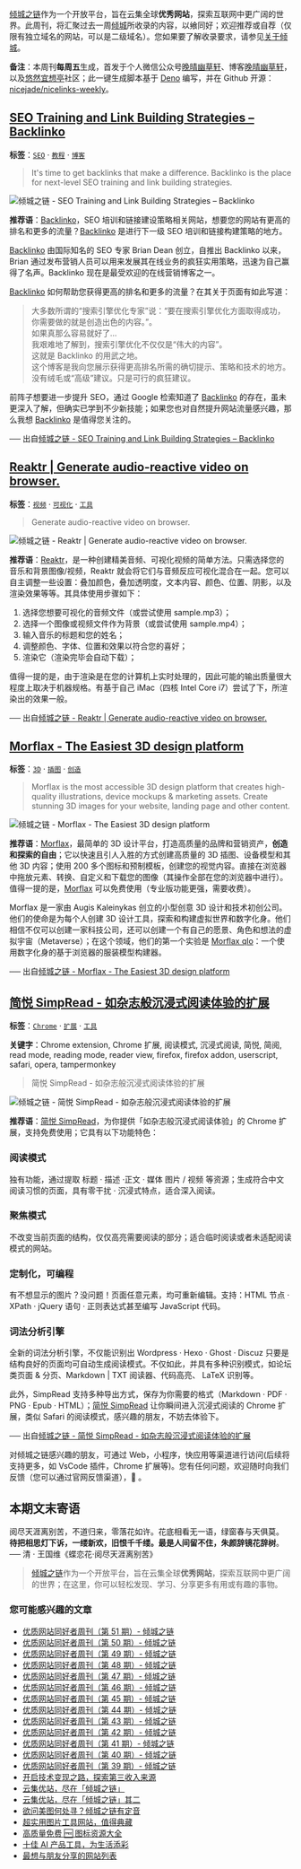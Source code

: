[倾城之链](https://link.niceshare.site/)作为一个开放平台，旨在云集全球**优秀网站**，探索互联网中更广阔的世界。此周刊，将汇聚过去一周[倾城](https://site.lovejade.cn/?utm_source=weekly)所收录的内容，以飨同好；欢迎推荐或自荐（仅限有独立域名的网站，可以是二级域名）。您如果要了解收录要求，请参见[关于倾城](https://site.lovejade.cn/about?utm_source=weekly)。

**备注**：本周刊**每周五**生成，首发于个人微信公众号[晚晴幽草轩](https://mp.weixin.qq.com/mp/appmsgalbum?__biz=MzI5MDIwMzM2Mg==&action=getalbum&album_id=1530765143352082433&scene=173&from_msgid=2650641087&from_itemidx=1&count=3#wechat_redirect)、博客[晚晴幽草轩](https://www.jeffjade.com)，以及[悠然宜想亭](https://forum.lovejade.cn/)社区；此一键生成脚本基于 [Deno](https://site.lovejade.cn/post/602d30aad099ff5688618591) 编写，并在 Github 开源：[nicejade/nicelinks-weekly](https://github.com/nicejade/nicelinks-weekly)。

## [SEO Training and Link Building Strategies – Backlinko](https://site.lovejade.cn/post/620504503b89bf76633cb6ff)

**标签**：[`SEO`](https://site.lovejade.cn/tags/SEO) · [`教程`](https://site.lovejade.cn/tags/教程) · [`博客`](https://site.lovejade.cn/tags/博客)

> It's time to get backlinks that make a difference. Backlinko is the place for next-level SEO training and link building strategies.

![倾城之链 - SEO Training and Link Building Strategies – Backlinko](https://nicelinks.oss-cn-shenzhen.aliyuncs.com/backlinko.com.png?x-oss-process=style/png2jpg)

**推荐语**：[Backlinko](https://backlinko.com/)，SEO 培训和链接建设策略相关网站，想要您的网站有更高的排名和更多的流量？[Backlinko](https://backlinko.com/) 是进行下一级 SEO 培训和链接构建策略的地方。

[Backlinko](https://backlinko.com/) 由国际知名的 SEO 专家 Brian Dean 创立，自推出 Backlinko 以来，Brian 通过发布营销人员可以用来发展其在线业务的疯狂实用策略，迅速为自己赢得了名声。Backlinko 现在是最受欢迎的在线营销博客之一。

[Backlinko](https://backlinko.com/) 如何帮助您获得更高的排名和更多的流量？在其关于页面有如此写道：

> 大多数所谓的“搜索引擎优化专家”说：“要在搜索引擎优化方面取得成功，你需要做的就是创造出色的内容。”。  
> 如果真那么容易就好了…  
> 我艰难地了解到，搜索引擎优化不仅仅是“伟大的内容”。  
> 这就是 Backlinko 的用武之地。  
> 这个博客是我向您展示获得更高排名所需的确切提示、策略和技术的地方。没有绒毛或“高级”建议。只是可行的疯狂建议。

前阵子想要进一步提升 SEO，通过 Google 检索知道了 [Backlinko](https://backlinko.com/) 的存在，虽未更深入了解，但确实已学到不少新技能；如果您也对自然提升网站流量感兴趣，那么我想 [Backlinko](https://backlinko.com/) 是值得您关注的。

── 出自[倾城之链 - SEO Training and Link Building Strategies – Backlinko](https://site.lovejade.cn/post/620504503b89bf76633cb6ff)

## [Reaktr | Generate audio-reactive video on browser.](https://site.lovejade.cn/post/6205001a3b89bf76633cb6fd)

**标签**：[`视频`](https://site.lovejade.cn/tags/视频) · [`可视化`](https://site.lovejade.cn/tags/可视化) · [`工具`](https://site.lovejade.cn/tags/工具)

> Generate audio-reactive video on browser.

![倾城之链 - Reaktr | Generate audio-reactive video on browser.](https://nicelinks.oss-cn-shenzhen.aliyuncs.com/reaktr.vercel.app.png?x-oss-process=style/png2jpg)

**推荐语**：[Reaktr](https://reaktr.vercel.app/)，是一种创建精美音频、可视化视频的简单方法。只需选择您的音乐和背景图像/视频，Reaktr 就会将它们与音频反应可视化混合在一起。您可以自主调整一些设置：叠加颜色，叠加透明度，文本内容、颜色、位置、阴影，以及渲染效果等等。其具体使用步骤如下：

1. 选择您想要可视化的音频文件（或尝试使用 sample.mp3）；
2. 选择一个图像或视频文件作为背景（或尝试使用 sample.mp4）；
3. 输入音乐的标题和您的姓名；
4. 调整颜色、字体、位置和效果以符合您的喜好；
5. 渲染它（渲染完毕会自动下载）；

值得一提的是，由于渲染是在您的计算机上实时处理的，因此可能的输出质量很大程度上取决于机器规格。有基于自己 iMac（四核 Intel Core i7）尝试了下，所渲染出的效果一般。

── 出自[倾城之链 - Reaktr | Generate audio-reactive video on browser.](https://site.lovejade.cn/post/6205001a3b89bf76633cb6fd)

## [Morflax - The Easiest 3D design platform](https://site.lovejade.cn/post/6204fbef3b89bf76633cb6fb)

**标签**：[`3D`](https://site.lovejade.cn/tags/3D) · [`插图`](https://site.lovejade.cn/tags/插图) · [`创造`](https://site.lovejade.cn/tags/创造)

> Morflax is the most accessible 3D design platform that creates high-quality illustrations, device mockups & marketing assets. Create stunning 3D images for your website, landing page and other content.

![倾城之链 - Morflax - The Easiest 3D design platform](https://nicelinks.oss-cn-shenzhen.aliyuncs.com/morflax.com.png?x-oss-process=style/png2jpg)

**推荐语**：[Morflax](https://morflax.com/)，最简单的 3D 设计平台，打造高质量的品牌和营销资产，**创造和探索的自由**；它以快速且引人入胜的方式创建高质量的 3D 插图、设备模型和其他 3D 内容；使用 200 多个图标和预制模板，创建您的视觉内容。直接在浏览器中拖放元素、转换、自定义和下载您的图像（其操作全部在您的浏览器中进行）。值得一提的是，[Morflax](https://morflax.com/) 可以免费使用（专业版功能更强，需要收费）。

Morflax 是一家由 Augis Kaleinykas 创立的小型创意 3D 设计和技术初创公司。他们的使命是为每个人创建 3D 设计工具，探索和构建虚拟世界和数字化身。他们相信不仅可以创建一家科技公司，还可以创建一个有自己的愿景、角色和想法的虚拟宇宙（Metaverse）；在这个领域，他们的第一个实验是 [Morflax qlo](https://qlo.morflax.com/)：一个使用数字化身的基于浏览器的服装模型构建器。

── 出自[倾城之链 - Morflax - The Easiest 3D design platform](https://site.lovejade.cn/post/6204fbef3b89bf76633cb6fb)

## [简悦 SimpRead - 如杂志般沉浸式阅读体验的扩展](https://site.lovejade.cn/post/620370783b89bf76633cb6f8)

**标签**：[`Chrome`](https://site.lovejade.cn/tags/Chrome) · [`扩展`](https://site.lovejade.cn/tags/扩展) · [`工具`](https://site.lovejade.cn/tags/工具)

**关键字**：Chrome extension, Chrome 扩展, 阅读模式, 沉浸式阅读, 简悦, 简阅, read mode, reading mode, reader view, firefox, firefox addon, userscript, safari, opera, tampermonkey

> 简悦 SimpRead - 如杂志般沉浸式阅读体验的扩展

![倾城之链 - 简悦 SimpRead - 如杂志般沉浸式阅读体验的扩展](https://nicelinks.oss-cn-shenzhen.aliyuncs.com/simpread.pro.png?x-oss-process=style/png2jpg)

**推荐语**：[简悦 SimpRead](https://simpread.pro/?utm_source=nicelinks.site)，为你提供「如杂志般沉浸式阅读体验」的 Chrome 扩展，支持免费使用；它具有以下功能特色：

### 阅读模式

独有功能，通过提取 标题 · 描述 ·正文 · 媒体 图片 / 视频 等资源；生成符合中文阅读习惯的页面，具有零干扰 · 沉浸式特点，适合深入阅读。

### 聚焦模式

不改变当前页面的结构，仅仅高亮需要阅读的部分；适合临时阅读或者未适配阅读模式的网站。

### 定制化，可编程

有不想显示的图片？没问题！页面任意元素，均可重新编辑。支持：HTML 节点 · XPath · jQuery 语句 · 正则表达式甚至编写 JavaScript 代码。

### 词法分析引擎

全新的词法分析引擎，不仅能识别出 Wordpress · Hexo · Ghost · Discuz 只要是结构良好的页面均可自动生成阅读模式。不仅如此，并具有多种识别模式，如论坛类页面 & 分页、Markdown | TXT 阅读器、代码高亮、 LaTeX 识别等。

此外，SimpRead 支持多种导出方式，保存为你需要的格式（Markdown · PDF · PNG · Epub · HTML）；[简悦 SimpRead](https://simpread.pro/?utm_source=nicelinks.site) 让你瞬间进入沉浸式阅读的 Chrome 扩展，类似 Safari 的阅读模式，感兴趣的朋友，不妨去体验下。

── 出自[倾城之链 - 简悦 SimpRead - 如杂志般沉浸式阅读体验的扩展](https://site.lovejade.cn/post/620370783b89bf76633cb6f8)

对倾城之链感兴趣的朋友，可通过 Web，小程序，快应用等渠道进行访问(后续将支持更多，如 VsCode 插件，Chrome 扩展等)。您有任何问题，欢迎随时向我们反馈（您可以通过官网反馈渠道），🤲 。

## 本期文末寄语

阅尽天涯离别苦，不道归来，零落花如许。花底相看无一语，绿窗春与天俱莫。  
**待把相思灯下诉，一缕新欢，旧恨千千缕。最是人间留不住，朱颜辞镜花辞树**。  
── 清 · 王国维《蝶恋花·阅尽天涯离别苦》

> [倾城之链](https://link.niceshare.site/)作为一个开放平台，旨在云集全球**优秀网站**，探索互联网中更广阔的世界；在这里，你可以轻松发现、学习、分享更多有用或有趣的事物。

### 您可能感兴趣的文章

- [优质网站同好者周刊（第 51 期）- 倾城之链](https://link.niceshare.site/weekly-051/)
- [优质网站同好者周刊（第 50 期）- 倾城之链](https://link.niceshare.site/weekly-050/)
- [优质网站同好者周刊（第 49 期）- 倾城之链](https://link.niceshare.site/weekly-049/)
- [优质网站同好者周刊（第 48 期）- 倾城之链](https://link.niceshare.site/weekly-048/)
- [优质网站同好者周刊（第 47 期）- 倾城之链](https://link.niceshare.site/weekly-047/)
- [优质网站同好者周刊（第 46 期）- 倾城之链](https://link.niceshare.site/weekly-046/)
- [优质网站同好者周刊（第 45 期）- 倾城之链](https://forum.lovejade.cn/d/132-45)
- [优质网站同好者周刊（第 44 期）- 倾城之链](https://forum.lovejade.cn/d/130-44)
- [优质网站同好者周刊（第 43 期）- 倾城之链](https://forum.lovejade.cn/d/127-43)
- [优质网站同好者周刊（第 42 期）- 倾城之链](https://forum.lovejade.cn/d/125-42)
- [优质网站同好者周刊（第 41 期）- 倾城之链](https://forum.lovejade.cn/d/121-41)
- [优质网站同好者周刊（第 40 期）- 倾城之链](https://forum.lovejade.cn/d/119-40)
- [优质网站同好者周刊（第 39 期）- 倾城之链](https://forum.lovejade.cn/d/118-39)
- [开启技术变现之路，探索第三收入来源](https://www.jeffjade.com/2020/11/17/173-talk-about-nice-links/)
- [云集优站，尽在「倾城之链」](https://www.jeffjade.com/2017/12/31/136-talk-about-nicelinks-site/)
- [云集优站，尽在「倾城之链」其二](https://www.jeffjade.com/2018/12/23/146-talk-about-nice-links/)
- [欲问美图何处寻？倾城之链有定音](https://www.jeffjade.com/2019/02/17/151-aweome-beautiful-picture-website-list/ "欲问美图何处寻？倾城之链有定音")
- [超实用图片工具网站，值得典藏](https://www.jeffjade.com/2020/07/27/165-aweome-picture-tool-website-list/)
- [高质量免费 🆓 图标资源大全](https://www.jeffjade.com/2020/09/11/169-high-quality-free-icon-resource-collection/)
- [十佳 AI 产品工具，为生活添彩](https://www.jeffjade.com/2020/09/23/170-list-of-top-20-ai-product-tools/)
- [最想与朋友分享的网站列表](https://www.jeffjade.com/2020/09/01/168-list-of-websites-i-most-want-to-share-with-my-friends/)
